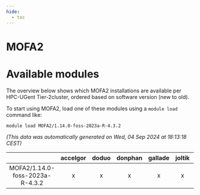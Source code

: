```yaml
---
hide:
  - toc
---
```


MOFA2
=====

# Available modules


The overview below shows which MOFA2 installations are available per HPC-UGent Tier-2cluster, ordered based on software version (new to old).

To start using MOFA2, load one of these modules using a `module load` command like:

```shell
module load MOFA2/1.14.0-foss-2023a-R-4.3.2
```

*(This data was automatically generated on Wed, 04 Sep 2024 at 18:13:18 CEST)*  

| |accelgor|doduo|donphan|gallade|joltik|shinx|skitty|
| :---: | :---: | :---: | :---: | :---: | :---: | :---: | :---: |
|MOFA2/1.14.0-foss-2023a-R-4.3.2|x|x|x|x|x|-|x|
